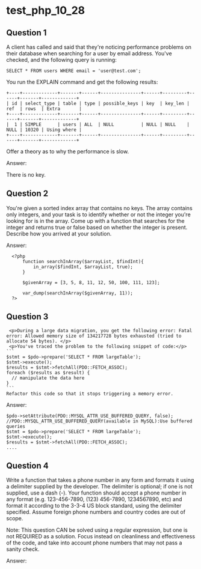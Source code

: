 # test_php_10_28
## Question 1
  A client has called and said that they're noticing performance problems on their database when searching for a user by email address. You've checked, and the following query is running:
  ```
  SELECT * FROM users WHERE email = 'user@test.com';
  ```
  You run the EXPLAIN command and get the following results:
  ```
  +----+-------------+-------+------+---------------+------+---------+------+-------+-------------+
  | id | select_type | table | type | possible_keys | key  | key_len | ref  | rows  | Extra       |
  +----+-------------+-------+------+---------------+------+---------+------+-------+-------------+
  |  1 | SIMPLE      | users | ALL  | NULL          | NULL | NULL    | NULL | 10320 | Using where |
  +----+-------------+-------+------+---------------+------+---------+------+-------+-------------+
  ```
  Offer a theory as to why the performance is slow.

 <p>Answer:</p>
 <p>There is no key.</p>
  
## Question 2
You're given a sorted index array that contains no keys. The array contains only integers, and your task is to identify whether or not the integer you're looking for is in the array. Come up with a function that searches for the integer and returns true or false based on whether the integer is present. Describe how you arrived at your solution.

Answer:
```
  <?php
      function searchInArray($arrayList, $findInt){
          in_array($findInt, $arrayList, true);
      }

      $givenArray = [3, 5, 8, 11, 12, 50, 100, 111, 123];

      var_dump(searchInArray($givenArray, 11));
  ?>
 ```
## Question 3
     <p>During a large data migration, you get the following error: Fatal error: Allowed memory size of 134217728 bytes exhausted (tried to allocate 54 bytes). </p>
     <p>You've traced the problem to the following snippet of code:</p>
    ```
    $stmt = $pdo->prepare('SELECT * FROM largeTable');
    $stmt->execute();
    $results = $stmt->fetchAll(PDO::FETCH_ASSOC);
    foreach ($results as $result) {
      // manipulate the data here
    }
    ```
    Refactor this code so that it stops triggering a memory error.
    
 Answer:
  ```
  $pdo->setAttribute(PDO::MYSQL_ATTR_USE_BUFFERED_QUERY, false);  //PDO::MYSQL_ATTR_USE_BUFFERED_QUERY(available in MySQL):Use buffered queries
  $stmt = $pdo->prepare('SELECT * FROM largeTable');
  $stmt->execute();
  $results = $stmt->fetchAll(PDO::FETCH_ASSOC);
  ....
  ```
## Question 4
  Write a function that takes a phone number in any form and formats it using a delimiter supplied by the developer. The delimiter is optional; if one is not supplied, use a dash (-). Your function should accept a phone number in any format (e.g. 123-456-7890, (123) 456-7890, 1234567890, etc) and format it according to the 3-3-4 US block standard, using the delimiter specified. Assume foreign phone numbers and country codes are out of scope.

  Note: This question CAN be solved using a regular expression, but one is not REQUIRED as a solution. Focus instead on cleanliness and effectiveness of the code, and take into account phone numbers that may not pass a sanity check.

Answer:
  
